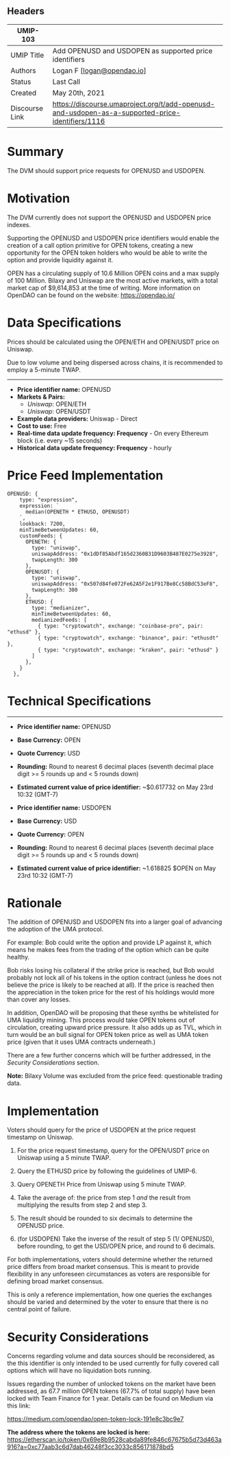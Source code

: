 ## Headers
| UMIP-103                |                                                               |
| ------------------- | ------------------------------------------------------------- |
| UMIP Title          | Add OPENUSD and USDOPEN as supported price identifiers |
| Authors             | Logan F [logan@opendao.io]                                                     |
| Status              | Last Call                                                         |
| Created             | May 20th, 2021                                              |
| Discourse Link      | https://discourse.umaproject.org/t/add-openusd-and-usdopen-as-a-supported-price-identifiers/1116            |

# Summary 

The DVM should support price requests for OPENUSD and USDOPEN.


# Motivation

The DVM currently does not support the OPENUSD and USDOPEN price indexes.

Supporting the OPENUSD and USDOPEN price identifiers would enable the creation of a call option primitive for OPEN tokens, creating a new opportunity for the OPEN token holders who would be able to write the option and provide liquidity against it.

OPEN has a circulating supply of 10.6 Million OPEN coins and a max supply of 100 Million. Bilaxy and Uniswap are the most active markets, with a total market cap of $9,614,853 at the time of writing. More information on OpenDAO can be found on the website: https://opendao.io/


# Data Specifications

Prices should be calculated using the OPEN/ETH and OPEN/USDT price on Uniswap.

Due to low volume and being dispersed across chains, it is recommended to employ a 5-minute TWAP.

-----------------------------------------
- **Price identifier name:** OPENUSD
- **Markets & Pairs:**  
  - *Uniswap*: OPEN/ETH 
  - *Uniswap*: OPEN/USDT
- **Example data providers:** Uniswap - Direct
- **Cost to use:** Free
- **Real-time data update frequency: Frequency** - On every Ethereum block (i.e. every ~15 seconds)
- **Historical data update frequency: Frequency** - hourly

# Price Feed Implementation
```
OPENUSD: {
    type: "expression",
    expression: `
      median(OPENETH * ETHUSD, OPENUSDT)
    `,
    lookback: 7200,
    minTimeBetweenUpdates: 60,
    customFeeds: {
      OPENETH: {
        type: "uniswap",
        uniswapAddress: "0x1dDf85Abdf165d2360B31D9603B487E0275e3928",
        twapLength: 300
      },
      OPENUSDT: {
        type: "uniswap",
        uniswapAddress: "0x507d84fe072Fe62A5F2e1F917Be8Cc58BdC53eF8",
        twapLength: 300
      },
      ETHUSD: {
        type: "medianizer",
        minTimeBetweenUpdates: 60,
        medianizedFeeds: [
          { type: "cryptowatch", exchange: "coinbase-pro", pair: "ethusd" },
          { type: "cryptowatch", exchange: "binance", pair: "ethusdt" },
          { type: "cryptowatch", exchange: "kraken", pair: "ethusd" }
        ]
      },
    }
  },
```

# Technical Specifications

-----------------------------------------
- **Price identifier name:**  OPENUSD
- **Base Currency:** OPEN
- **Quote Currency:** USD
- **Rounding:** Round to nearest 6 decimal places (seventh decimal place digit >= 5 rounds up and < 5 rounds down)
- **Estimated current value of price identifier:** ~$0.617732 on May 23rd 10:32 (GMT-7)

- **Price identifier name:**  USDOPEN
- **Base Currency:** USD
- **Quote Currency:** OPEN
- **Rounding:** Round to nearest 6 decimal places (seventh decimal place digit >= 5 rounds up and < 5 rounds down)
- **Estimated current value of price identifier:** ~1.618825 $OPEN on May 23rd 10:32 (GMT-7)

# Rationale

The addition of OPENUSD and USDOPEN fits into a larger goal of advancing the adoption of the UMA protocol. 

For example: Bob could write the option and provide LP against it, which means he makes fees from the trading of the option which can be quite healthy.

Bob risks losing his collateral if the strike price is reached, but Bob would probably not lock all of his tokens in the option contract (unless he does not believe the price is likely to be reached at all). If the price is reached then the appreciation in the token price for the rest of his holdings would more than cover any losses.

In addition, OpenDAO will be proposing that these synths be whitelisted for UMA liquidity mining. This process would take OPEN tokens out of circulation, creating upward price pressure. It also adds up as TVL, which in turn would be an bull signal for OPEN token price as well as UMA token price (given that it uses UMA contracts underneath.)

There are a few further concerns which will be further addressed, in the *Security Considerations* section.

**Note:** Bilaxy Volume was excluded from the price feed: questionable trading data.

# Implementation

Voters should query for the price of USDOPEN at the price request timestamp on Uniswap. 

1. For the price request timestamp, query for the OPEN/USDT price on Uniswap using a 5 minute TWAP.

2. Query the ETHUSD price by following the guidelines of UMIP-6.

3. Query OPENETH Price from Uniswap using 5 minute TWAP.

4. Take the average of: the price from step 1 *and* the result from multiplying the results from step 2 and step 3.

5. The result should be rounded to six decimals to determine the OPENUSD price.

6. (for USDOPEN) Take the inverse of the result of step 5 (1/ OPENUSD), before rounding, to get the USD/OPEN price, and round to 6 decimals.

For both implementations, voters should determine whether the returned price differs from broad market consensus. This is meant to provide flexibility in any unforeseen circumstances as voters are responsible for defining broad market consensus.

This is only a reference implementation, how one queries the exchanges should be varied and determined by the voter to ensure that there is no central point of failure.



# Security Considerations

Concerns regarding volume and data sources should be reconsidered, as the  this identifier is only intended to be used currently for fully covered call options which will have no liquidation bots running.

Issues regarding the number of unlocked tokens on the market have been addressed, as 67.7 million OPEN tokens (67.7% of total supply) have been  locked with Team Finance for 1 year. Details can be found on Medium via this link:

https://medium.com/opendao/open-token-lock-191e8c3bc9e7

**The address where the tokens are locked is here:**
https://etherscan.io/token/0x69e8b9528cabda89fe846c67675b5d73d463a916?a=0xc77aab3c6d7dab46248f3cc3033c856171878bd5
